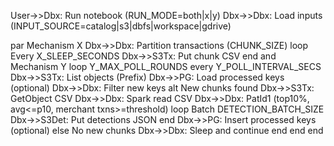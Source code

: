 User->>Dbx: Run notebook (RUN_MODE=both|x|y)
Dbx->>Dbx: Load inputs (INPUT_SOURCE=catalog|s3|dbfs|workspace|gdrive)

par Mechanism X
    Dbx->>Dbx: Partition transactions (CHUNK_SIZE)
    loop Every X_SLEEP_SECONDS
        Dbx->>S3Tx: Put chunk CSV
    end
and Mechanism Y
    loop Y_MAX_POLL_ROUNDS every Y_POLL_INTERVAL_SECS
        Dbx->>S3Tx: List objects (Prefix)
        Dbx->>PG: Load processed keys (optional)
        Dbx->>Dbx: Filter new keys
        alt New chunks found
            Dbx->>S3Tx: GetObject CSV
            Dbx->>Dbx: Spark read CSV
            Dbx->>Dbx: PatId1 (top10%, avg<=p10, merchant txns>=threshold)
            loop Batch DETECTION_BATCH_SIZE
                Dbx->>S3Det: Put detections JSON
            end
            Dbx->>PG: Insert processed keys (optional)
        else No new chunks
            Dbx->>Dbx: Sleep and continue
        end
    end
end
